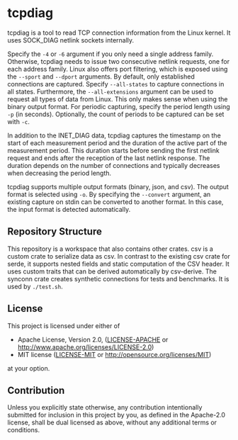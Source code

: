 # tcpdiag

tcpdiag is a tool to read TCP connection information from the Linux kernel. It
uses SOCK_DIAG netlink sockets internally.

Specify the `-4` or `-6` argument if you only need a single address family.
Otherwise, tcpdiag needs to issue two consecutive netlink requests, one for each
address family. Linux also offers port filtering, which is exposed using the
`--sport` and `--dport` arguments. By default, only established connections are
captured. Specify `--all-states` to capture connections in all states.
Furthermore, the `--all-extensions` argument can be used to request all types of
data from Linux. This only makes sense when using the binary output format.
For periodic capturing, specify the period length using `-p` (in seconds).
Optionally, the count of periods to be captured can be set with `-c`.

In addition to the INET_DIAG data, tcpdiag captures the timestamp on the start
of each measurement period and the duration of the active part of the
measurement period. This duration starts before sending the first netlink
request and ends after the reception of the last netlink response. The duration
depends on the number of connections and typically decreases when decreasing
the period length.

tcpdiag supports multiple output formats (binary, json, and csv). The output
format is selected using `-o`. By specifying the `--convert` argument,
an existing capture on stdin can be converted to another format. In this case,
the input format is detected automatically.

## Repository Structure

This repository is a workspace that also contains other crates. csv is a custom
crate to serialize data as csv. In contrast to the existing csv crate for
serde, it supports nested fields and static computation of the CSV header. It
uses custom traits that can be derived automatically by csv-derive.
The synconn crate creates synthetic connections for tests and benchmarks. It is
used by `./test.sh`.

## License

This project is licensed under either of

- Apache License, Version 2.0, ([LICENSE-APACHE](LICENSE-APACHE) or
  http://www.apache.org/licenses/LICENSE-2.0)
- MIT license ([LICENSE-MIT](LICENSE-MIT) or
  http://opensource.org/licenses/MIT)

at your option.

## Contribution

Unless you explicitly state otherwise, any contribution intentionally submitted
for inclusion in this project by you, as defined in the Apache-2.0 license,
shall be dual licensed as above, without any additional terms or conditions.
